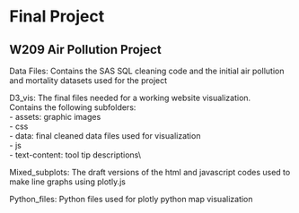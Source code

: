 # Final Project
## W209 Air Pollution Project


Data Files: Contains the SAS SQL cleaning code and the initial air pollution and mortality datasets used for the project

D3_vis: The final files needed for a working website visualization.\
				Contains the following subfolders:\
				- assets: graphic images\
				- css\
				- data: final cleaned data files used for visualization\
				- js\
				- text-content: tool tip descriptions\


Mixed_subplots: The draft versions of the html and javascript codes used to make line graphs using plotly.js

Python_files: Python files used for plotly python map visualization
